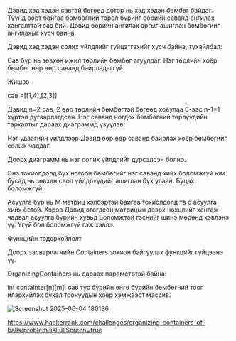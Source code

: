 Дэвид хэд хэдэн савтай бөгөөд дотор нь хэд хэдэн бөмбөг байдаг. 
Түүнд өөрт байгаа бөмбөгний төрөл бүрийг өөрийн саванд ангилах хангалттай сав бий. 
Дэвид өөрийн ангилах аргыг ашиглан бөмбөгийг ангилахыг хүсч байна.

Дэвид хэд хэдэн солих үйлдлийг гүйцэтгэхийг хүсч байна, тухайлбал:

Сав бүр нь зөвхөн ижил төрлийн бөмбөг агуулдаг.
Нэг төрлийн хоёр бөмбөг өөр өөр саванд байрладаггүй.

Жишээ

сав =[[1,4],[2,3]]

Дэвид n=2 сав, 2 өөр төрлийн бөмбөгтэй бөгөөд хоёулаа 0-ээс n-1=1 хүртэл дугаарлагдсан. 
Нэг саванд ногдох бөмбөгний төрлүүдийн тархалтыг дараах диаграммд үзүүлэв.

Нэг удаагийн үйлдлээр Дэвид өөр өөр саванд байрлах хоёр бөмбөгийг сольж чаддаг.

Доорх диаграмм нь нэг солих үйлдлийг дүрсэлсэн болно.

Энэ тохиолдолд бүх ногоон бөмбөгийг нэг саванд хийх боломжгүй юм 
бусад нь зөвхөн своп үйлдлүүдийг ашиглан бүх улаан. Буцах боломжгүй.

Асуулга бүр нь M матриц хэлбэртэй байгаа тохиолдолд та q асуулга хийх ёстой. 
Хэрэв Дэвид өгөгдсөн матрицын дээрх нөхцлийг хангаж чадвал асуулга бүрийн хувьд Боломжтой гэснийг шинэ мөрөнд хэвлэнэ үү. 
Үгүй бол боломжгүй гэж хэвлэ.

Функцийн тодорхойлолт

Доорх засварлагчийн Containers зохион байгуулах функцийг гүйцээнэ үү.

OrganizingContainers нь дараах параметртэй байна:

int containter[n][m]: сав тус бүрийн өнгө бүрийн бөмбөгний тоог илэрхийлэх бүхэл тоонуудын хоёр хэмжээст массив.



![Screenshot 2025-06-04 180136](https://github.com/user-attachments/assets/450b15b8-b0a2-429d-8a77-bf168c69e11b)

https://www.hackerrank.com/challenges/organizing-containers-of-balls/problem?isFullScreen=true
